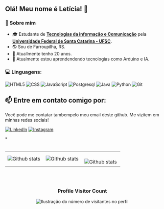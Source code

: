 ## Olá! Meu nome é <strong>Letícia</strong>! 👋
### :book:  Sobre mim
- 🎓 Estudante de <a target="_blank" href="https://tic.ufsc.br/"><strong>Tecnologias da informação e Comunicação</strong></a> pela <a href="https://ufsc.br/" target="_blank"><strong>Universidade Federal de Santa Catarina - UFSC</strong></a>.
- :earth_americas: Sou de Farroupilha, RS.
- :birthday: Atuallmente tenho 20 anos.
- 🌱 Atualmente estou aprendendendo tecnologias como Arduino e IA.
### :computer: Linguagens:
![HTML5](https://img.shields.io/badge/HTML5-E34F26?style=for-the-badge&logo=html5&logoColor=white)
![CSS](https://img.shields.io/badge/CSS3-1572B6?style=for-the-badge&logo=css3&logoColor=white)
![JavaScript](https://img.shields.io/badge/JavaScript-F7DF1E?style=for-the-badge&logo=javascript&logoColor=black)
![Postgresql](https://img.shields.io/badge/postgresql-4169e1?style=for-the-badge&logo=postgresql&logoColor=white)
![Java](https://img.shields.io/badge/Java-ED8B00?style=for-the-badge&logo=openjdk&logoColor=white)
![Python](https://img.shields.io/badge/python-3670A0?style=for-the-badge&logo=python&logoColor=ffdd54)
![Git](https://img.shields.io/badge/Git-E34F26?style=for-the-badge&logo=git&logoColor=white)

## 📫 Entre em contato comigo por:
Você pode me contatar tambempelo meu email deste github. Me vizitem em minhas redes sociais!

<a target="_blank" href="https://www.linkedin.com/in/let%C3%ADcia-torcheto-ramos-491b25178/" title="LinkedIn" target="_blank">
<img src="https://img.shields.io/badge/Linkedin-0077B5?style=for-the-badge&logo=linkedin&logoColor=white" alt="LinkedIn"/></a>

<a target="_blank" href="https://www.instagram.com/leti_torcheto/" title="Instagram" target="_blank">
<img src="https://img.shields.io/badge/Instagram-E4405F?style=for-the-badge&logo=instagram&logoColor=white" alt="Instagram"/></a>

*<br>
<br>
<table>
  <tr>
    <td>
      <img
        align="left"
        src="https://github-readme-stats.vercel.app/api?username=LetiTorcheto&theme=dark&hide_border=false&include_all_commits=true&count_private=true"
        alt="Github stats"
      />
    </td>
    <td>
      <img
        align="left"
        src="https://github-readme-stats.vercel.app/api/top-langs/?username=LetiTorcheto&theme=dark&hide_border=false&include_all_commits=true&count_private=true&layout=compact"
        alt="Github stats"
      />
    </td>
    <td>
      <br />
      <img
        align="left"
        src="https://github-readme-streak-stats.herokuapp.com/?user=LetiTorcheto&theme=dark&hide_border=false"
        alt="Github stats"
      />
    </td>
  </tr>
</table>

<br>

<p align="center">
  <a target="_blank"
    href="https://github.com/ryo-ma/github-profile-trophy"
    title="repositório de troféus"
  >
    <img
      width="800
      src="https://github-profile-trophy.vercel.app/?username=LetiTorcheto&column=8&theme=darkhub&no-frame=true&no-bg=true"
    />
  </a>
</p>

<div align="center">
  <h3><b>Profile Visitor Count</b></h3>
</div>

<p align="center">
  <img
    src="https://profile-counter.glitch.me/LetiTorcheto/count.svg"
    alt="Ilustração do número de visitantes no perfil"
  />
</p>




